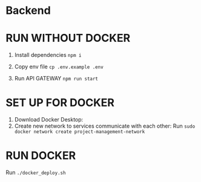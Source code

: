# Backend

# RUN WITHOUT DOCKER
1. Install dependencies
    ```npm i ```

2. Copy env file
    ```cp .env.example .env```

3. Run API GATEWAY
    ```npm run start```


# SET UP FOR DOCKER
1. Download Docker Desktop:
2. Create new network to services communicate with each other:
    Run ```sudo docker network create project-management-network```
# RUN DOCKER
Run ```./docker_deploy.sh```



